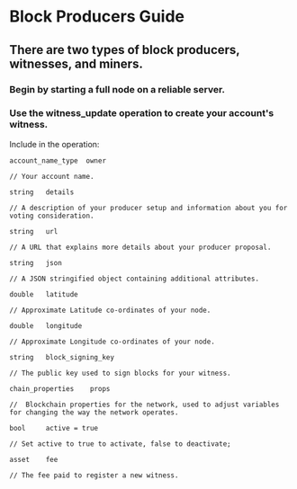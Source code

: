 # Block Producers Guide

## There are two types of block producers, witnesses, and miners.

### Begin by starting a full node on a reliable server.

### Use the witness_update operation to create your account's witness.

Include in the operation:

    account_name_type  owner   
    
    // Your account name.

    string   details   
    
    // A description of your producer setup and information about you for voting consideration.

    string   url    
    
    // A URL that explains more details about your producer proposal.

    string   json   
    
    // A JSON stringified object containing additional attributes.

    double   latitude  
    
    // Approximate Latitude co-ordinates of your node.

    double   longitude   
    
    // Approximate Longitude co-ordinates of your node.

    string   block_signing_key  
    
    // The public key used to sign blocks for your witness.

    chain_properties    props   
    
    //  Blockchain properties for the network, used to adjust variables for changing the way the network operates.

    bool     active = true   
    
    // Set active to true to activate, false to deactivate; 

    asset    fee    
    
    // The fee paid to register a new witness.

